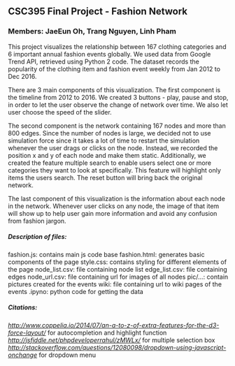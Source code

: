 ## CSC395 Final Project - Fashion Network

### Members: JaeEun Oh, Trang Nguyen, Linh Pham

This project visualizes the relationship between 167 clothing categories and 6 important annual fashion events globally. We used data from Google Trend API, retrieved using Python 2 code. The dataset records the popularity of the clothing item and fashion event weekly from Jan 2012 to Dec 2016.

There are 3 main components of this visualization. The first component is the timeline from 2012 to 2016. We created 3 buttons - play, pause and stop, in order to let the user observe the change of network over time. We also let user choose the speed of the slider.

The second component is the network containing 167 nodes and more than 800 edges. Since the number of nodes is large, we decided not to use simulation force since it takes a lot of time to restart the simulation whenever the user drags or clicks on the node. Instead, we recorded the position x and y of each node and make them static. Additionally, we created the feature multiple search to enable users select one or more categories they want to look at specifically. This feature will highlight only items the users search. The reset button will bring back the original network.

The last component of this visualization is the information about each node in the network. Whenever user clicks on any node, the image of that item will show up to help user gain more information and avoid any confusion from fashion jargon.

##### Description of files:
fashion.js: contains main js code base
fashion.html: generates basic components of the page
style.css: contains styling for different elements of the page
node_list.csv: file containing node list
edge_list.csv: file containing edges
node_url.csv: file containing url for images of all nodes
pic/...: contain pictures created for the events
wiki: file containing url to wiki pages of the events
.ipyno: python code for getting the data


##### Citations: 
*http://www.coppelia.io/2014/07/an-a-to-z-of-extra-features-for-the-d3-force-layout/* for autocompletion and highlight function
*http://jsfiddle.net/phpdeveloperrahul/zMWLx/* for multiple selection box
*http://stackoverflow.com/questions/12080098/dropdown-using-javascript-onchange* for dropdown menu
